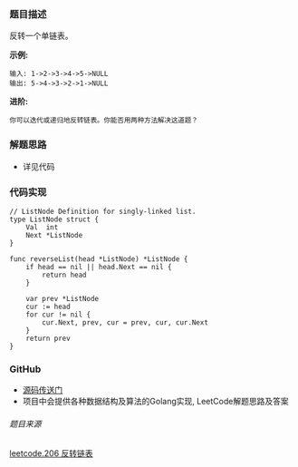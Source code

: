 
### 题目描述
反转一个单链表。

**示例:**
```
输入: 1->2->3->4->5->NULL
输出: 5->4->3->2->1->NULL
```

**进阶:**
```
你可以迭代或递归地反转链表。你能否用两种方法解决这道题？
```

### 解题思路
- 详见代码

### 代码实现

```Golang
// ListNode Definition for singly-linked list.
type ListNode struct {
	Val  int
	Next *ListNode
}

func reverseList(head *ListNode) *ListNode {
	if head == nil || head.Next == nil {
		return head
	}

	var prev *ListNode
	cur := head
	for cur != nil {
		cur.Next, prev, cur = prev, cur, cur.Next
	}
	return prev
}
```

### GitHub
- [源码传送门](https://github.com/TomorrowWu/golang-algorithms/blob/master/leetcode/0206.reverse-linked-list/src/reverse-linked-list.go)
- 项目中会提供各种数据结构及算法的Golang实现, LeetCode解题思路及答案

###### 题目来源
[leetcode.206 反转链表](https://leetcode-cn.com/problems/reverse-linked-list/description/)

